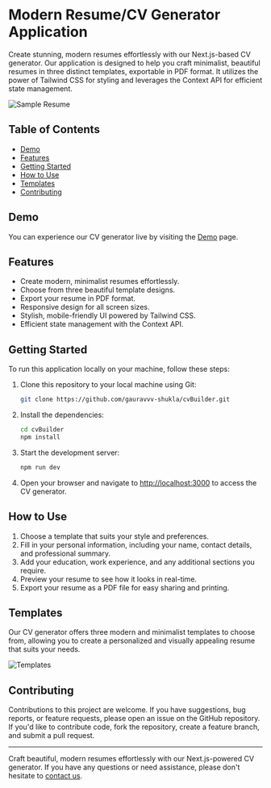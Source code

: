 # Modern Resume/CV Generator Application

Create stunning, modern resumes effortlessly with our Next.js-based CV generator. Our application is designed to help you craft minimalist, beautiful resumes in three distinct templates, exportable in PDF format. It utilizes the power of Tailwind CSS for styling and leverages the Context API for efficient state management.

![Sample Resume](sample-resume.png)

## Table of Contents

- [Demo](#demo)
- [Features](#features)
- [Getting Started](#getting-started)
- [How to Use](#how-to-use)
- [Templates](#templates)
- [Contributing](#contributing)

## Demo

You can experience our CV generator live by visiting the [Demo](https://cvbuilder.thegauravshukla.me/) page.

## Features

- Create modern, minimalist resumes effortlessly.
- Choose from three beautiful template designs.
- Export your resume in PDF format.
- Responsive design for all screen sizes.
- Stylish, mobile-friendly UI powered by Tailwind CSS.
- Efficient state management with the Context API.

## Getting Started

To run this application locally on your machine, follow these steps:

1. Clone this repository to your local machine using Git:

   ```bash
   git clone https://github.com/gauravvv-shukla/cvBuilder.git
   ```

2. Install the dependencies:

   ```bash
   cd cvBuilder
   npm install
   ```

3. Start the development server:

   ```bash
   npm run dev
   ```

4. Open your browser and navigate to [http://localhost:3000](http://localhost:3000) to access the CV generator.

## How to Use

1. Choose a template that suits your style and preferences.
2. Fill in your personal information, including your name, contact details, and professional summary.
3. Add your education, work experience, and any additional sections you require.
4. Preview your resume to see how it looks in real-time.
5. Export your resume as a PDF file for easy sharing and printing.

## Templates

Our CV generator offers three modern and minimalist templates to choose from, allowing you to create a personalized and visually appealing resume that suits your needs.

![Templates](templates.png)

## Contributing

Contributions to this project are welcome. If you have suggestions, bug reports, or feature requests, please open an issue on the GitHub repository. If you'd like to contribute code, fork the repository, create a feature branch, and submit a pull request.

---

Craft beautiful, modern resumes effortlessly with our Next.js-powered CV generator. If you have any questions or need assistance, please don't hesitate to [contact us](mailto:gauravvvshukla@gmail.com).
